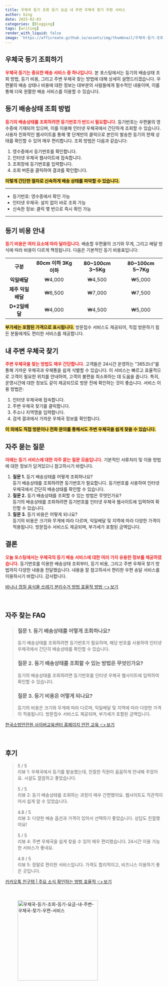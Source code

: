 ```yaml
---
title: 우체국 등기 조회 등기 요금 내 주변 우체국 찾기 우편 서비스
author: bing
date: 2025-02-03
categories: [Blogging]
tags: [writing]
render_with_liquid: false
image: 'https://afficreate.github.io/assets/img/thumbnail/우체국-등기-조회-등기-요금-내-주변-우체국-찾기-우편-서비스.webp'
---
```



<h2 id='우체국_등기_조회'>우체국 등기 조회하기</h2>

<p><b><span style="color: #ee2323;">우체국 등기는 중요한 배송 서비스 중 하나입니다.</span></b> 본 포스팅에서는 등기의 배송상태 조회 방법, 등기 비용, 그리고 주변 우체국 찾는 방법에 대해 상세히 설명드리겠습니다. 우편물의 배송 상태나 비용에 대한 정보는 대부분의 사람들에게 필수적인 내용이며, 이를 통해 더욱 원활한 배송 서비스를 이용할 수 있습니다.</p>

<h2 id='등기배송상태_조회방법'>등기 배송상태 조회 방법</h2>

<p><b><span style="color: #ee2323;">등기의 배송상태를 조회하려면 등기번호가 반드시 필요합니다.</span></b> 등기번호는 우편물의 영수증에 기재되어 있으며, 이를 이용해 인터넷 우체국에서 간단하게 조회할 수 있습니다. 사용자 친화적인 웹사이트를 통해 몇 단계만의 클릭으로 본인이 발송한 등기의 현재 상태를 확인할 수 있어 매우 편리합니다. 조회 방법은 다음과 같습니다:</p>

<ol>
    <li>영수증에서 등기번호를 확인합니다.</li>
    <li>인터넷 우체국 웹사이트에 접속합니다.</li>
    <li>조회창에 등기번호를 입력합니다.</li>
    <li>조회 버튼을 클릭하여 결과를 확인합니다.</li>
</ol>

<p><b><span style="background-color: #ffe066;">이렇게 간단한 절차로 신속하게 배송 상태를 파악할 수 있습니다.</span></b></p>

<hr />

<ul>
    <li>등기번호: 영수증에서 확인 가능</li>
    <li>인터넷 우체국: 설치 없이 바로 조회 가능</li>
    <li>신속한 정보: 클릭 몇 번으로 즉시 확인 가능</li>
</ul>

<hr />

<h2 id='등기비용_안내'>등기 비용 안내</h2>

<p><b><span style="color: #ee2323;">등기 비용은 여러 요소에 따라 달라집니다.</span></b> 배송할 우편물의 크기와 무게, 그리고 배달 방식에 따라 비용이 다르게 책정됩니다. 다음은 기본적인 등기 비용표입니다:</p>

<table>
    <tr>
        <td style="text-align: center; height: 17px;"><b>구분</b></td>
        <td style="text-align: center; height: 17px;"><b>80cm 이하 3Kg 이하</b></td>
        <td style="text-align: center; height: 17px;"><b>80~100cm 3~5Kg</b></td>
        <td style="text-align: center; height: 17px;"><b>80~100cm 5~7Kg</b></td>
    </tr>
    <tr>
        <td style="text-align: center; height: 17px;"><b>익일배달</b></td>
        <td style="text-align: center; height: 17px;">₩4,000</td>
        <td style="text-align: center; height: 17px;">₩4,500</td>
        <td style="text-align: center; height: 17px;">₩5,000</td>
    </tr>
    <tr>
        <td style="text-align: center; height: 17px;"><b>제주 익일배달</b></td>
        <td style="text-align: center; height: 17px;">₩6,500</td>
        <td style="text-align: center; height: 17px;">₩7,000</td>
        <td style="text-align: center; height: 17px;">₩7,500</td>
    </tr>
    <tr>
        <td style="text-align: center; height: 17px;"><b>D+2일배달</b></td>
        <td style="text-align: center; height: 17px;">₩4,000</td>
        <td style="text-align: center; height: 17px;">₩4,500</td>
        <td style="text-align: center; height: 17px;">₩5,000</td>
    </tr>
</table>

<p><b><span style="background-color: #ffe066;">부가세는 포함된 가격으로 표시됩니다.</span></b> 방문접수 서비스도 제공되어, 직접 방문하기 힘든 분들에게도 편리한 서비스를 제공합니다.</p>

<h2 id='주변_우체국_찾기'>내 주변 우체국 찾기</h2>

<p><b><span style="color: #ee2323;">주변 우체국을 찾는 방법도 매우 간단합니다.</span></b> 고객들은 24시간 운영하는 "365코너"를 통해 가까운 우체국과 우체통을 쉽게 식별할 수 있습니다. 이 서비스는 빠르고 효율적으로 고객이 필요한 위치를 안내하여, 고객의 불편을 최소화하는 데 도움을 줍니다. 특히, 운영시간에 대한 정보도 같이 제공되므로 방문 전에 확인하는 것이 좋습니다. 서비스 이용 방법은:</p>

<ol>
    <li>인터넷 우체국에 접속합니다.</li>
    <li>주변 우체국 찾기를 클릭합니다.</li>
    <li>주소나 지역명을 입력합니다.</li>
    <li>검색 결과에서 가까운 우체국 정보를 확인합니다.</li>
</ol>

<p><b><span style="background-color: #ffe066;">이 외에도 직접 방문이나 전화 문의를 통해서도 주변 우체국을 쉽게 찾을 수 있습니다.</span></b></p>

<h2 id='자주묻는질문'>자주 묻는 질문</h2>

<p><b><span style="color: #ee2323;">아래는 등기 서비스에 대한 자주 묻는 질문 모음입니다.</span></b> 기본적인 서류처리 및 이용 방법에 대한 정보가 담겨있으니 참고하시기 바랍니다.</p>

<ol>
    <li><b>질문 1.</b> 등기 배송상태를 어떻게 조회하나요?<br /> 등기 배송상태를 조회하려면 등기번호가 필요합니다. 등기번호를 사용하여 인터넷 우체국에서 간단히 배송상태를 확인할 수 있습니다.</li>
    <li><b>질문 2.</b> 등기 배송상태를 조회할 수 있는 방법은 무엇인가요?<br /> 등기의 배송상태를 조회하려면 등기번호를 인터넷 우체국 웹사이트에 입력하여 확인할 수 있습니다.</li>
    <li><b>질문 3.</b> 등기 비용은 어떻게 되나요?<br /> 등기의 비용은 크기와 무게에 따라 다르며, 익일배달 및 지역에 따라 다양한 가격이 적용됩니다. 방문접수 서비스도 제공되며, 부가세가 포함된 금액입니다.</li>
</ol>

<h2 id='결론'>결론</h2>

<p><b><span style="color: #ee2323;">오늘 포스팅에서는 우체국의 등기 배송 서비스에 대한 여러 가지 유용한 정보를 제공하였습니다.</span></b> 등기번호를 이용한 배송상태 조회부터, 등기 비용, 그리고 주변 우체국 찾기 방법까지 다양한 내용을 전달했습니다. 내용을 잘 참고하셔서 편리한 우편 송달 서비스를 이용하시기 바랍니다. 감사합니다.</p>


<p><a class="click-button" title="바나나 껍질 음식물 쓰레기 분리수거 방법 효율적 방법" href="https://afficreate.github.io/posts/%EB%B0%94%EB%82%98%EB%82%98-%EA%BB%8D%EC%A7%88-%EC%9D%8C%EC%8B%9D%EB%AC%BC-%EC%93%B0%EB%A0%88%EA%B8%B0-%EB%B6%84%EB%A6%AC%EC%88%98%EA%B1%B0-%EB%B0%A9%EB%B2%95-%ED%9A%A8%EC%9C%A8%EC%A0%81-%EB%B0%A9%EB%B2%95/" rel="dofollow">바나나 껍질 음식물 쓰레기 분리수거 방법 효율적 방법 👈 보기</a></p><br>
<h2 id='자주_찾는_FAQ'>자주 찾는 FAQ</h2>
<div itemscope="" itemtype="https://schema.org/FAQPage"> 
<blockquote> 
<div itemscope="" itemprop="mainEntity" itemtype="https://schema.org/Question"> 
<h3 itemprop="name">질문 1. 등기 배송상태를 어떻게 조회하나요?</h3> 
<div itemscope="" itemprop="acceptedAnswer" itemtype="https://schema.org/Answer"> 
<span itemprop="text"> 
<p>등기 배송상태를 조회하려면 등기번호가 필요하며, 해당 번호를 사용하여 인터넷 우체국에서 간단히 배송상태를 확인할 수 있습니다.</p> 
</span> 
</div> 
</div> 

<div itemscope="" itemprop="mainEntity" itemtype="https://schema.org/Question"> 
<h3 itemprop="name">질문 2. 등기 배송상태를 조회할 수 있는 방법은 무엇인가요?</h3> 
<div itemscope="" itemprop="acceptedAnswer" itemtype="https://schema.org/Answer"> 
<span itemprop="text"> 
<p>등기의 배송상태를 조회하려면 등기번호를 인터넷 우체국 웹사이트에 입력하여 확인할 수 있습니다.</p> 
</span> 
</div> 
</div> 

<div itemscope="" itemprop="mainEntity" itemtype="https://schema.org/Question"> 
<h3 itemprop="name">질문 3. 등기 비용은 어떻게 되나요?</h3> 
<div itemscope="" itemprop="acceptedAnswer" itemtype="https://schema.org/Answer"> 
<span itemprop="text"> 
<p>등기의 비용은 크기와 무게에 따라 다르며, 익일배달 및 지역에 따라 다양한 가격이 적용됩니다. 방문접수 서비스도 제공되며, 부가세가 포함된 금액입니다.</p> 
</span> 
</div> 
</div> 
</blockquote> 
</div>
<p><a class="click-button" title="한국소방안전원 사이버교육센터 홈페이지 안전 교육" href="https://afficreate.github.io/posts/%ED%95%9C%EA%B5%AD%EC%86%8C%EB%B0%A9%EC%95%88%EC%A0%84%EC%9B%90-%EC%82%AC%EC%9D%B4%EB%B2%84%EA%B5%90%EC%9C%A1%EC%84%BC%ED%84%B0-%ED%99%88%ED%8E%98%EC%9D%B4%EC%A7%80-%EC%95%88%EC%A0%84-%EA%B5%90%EC%9C%A1/" rel="dofollow">한국소방안전원 사이버교육센터 홈페이지 안전 교육 👈 보기</a></p><br>
<h2 id='후기'>후기</h2>
<div itemscope itemtype="https://schema.org/Product">
  <blockquote>
  <div itemprop="review" itemscope itemtype="https://schema.org/Review">
      <div itemprop="reviewRating" itemscope itemtype="https://schema.org/Rating"> <span itemprop="ratingValue">5</span> / <span itemprop="bestRating">5</span> </div>
      <span itemprop="reviewBody">리뷰 1: 우체국에서 등기를 발송했는데, 친절한 직원이 꼼꼼하게 안내해 주었어요. 시설도 깔끔하고 좋았습니다.</span>
  </div>
  <br>
  <div itemprop="review" itemscope itemtype="https://schema.org/Review">
      <div itemprop="reviewRating" itemscope itemtype="https://schema.org/Rating"> <span itemprop="ratingValue">5</span> / <span itemprop="bestRating">5</span> </div>
      <span itemprop="reviewBody">리뷰 2: 등기 배송상태를 조회하는 과정이 매우 간편했어요. 웹사이트도 직관적이어서 쉽게 알 수 있었습니다.</span>
  </div>
  <br>
  <div itemprop="review" itemscope itemtype="https://schema.org/Review">
      <div itemprop="reviewRating" itemscope itemtype="https://schema.org/Rating"> <span itemprop="ratingValue">4.8</span> / <span itemprop="bestRating">5</span> </div>
      <span itemprop="reviewBody">리뷰 3: 다양한 배송 옵션과 가격이 있어서 선택하기 좋았습니다. 상담도 친절했어요!</span>
  </div>
  <br>
  <div itemprop="review" itemscope itemtype="https://schema.org/Review">
      <div itemprop="reviewRating" itemscope itemtype="https://schema.org/Rating"> <span itemprop="ratingValue">5</span> / <span itemprop="bestRating">5</span> </div>
      <span itemprop="reviewBody">리뷰 4: 주변 우체국을 쉽게 찾을 수 있어 매우 편리했습니다. 24시간 이용 가능한 서비스가 좋네요.</span>
  </div>
  <br>
  <div itemprop="review" itemscope itemtype="https://schema.org/Review">
      <div itemprop="reviewRating" itemscope itemtype="https://schema.org/Rating"> <span itemprop="ratingValue">4.9</span> / <span itemprop="bestRating">5</span> </div>
      <span itemprop="reviewBody">리뷰 5: 정말로 편리한 서비스입니다. 가격도 합리적이고, 비즈니스 이용하기 좋은 곳입니다.</span>
  </div>
  </blockquote>
</div>
<p><a class="click-button" title="카카오톡 친구탭 | 주요 소식 확인하는 방법 효율적" href="https://afficreate.github.io/posts/%EC%B9%B4%EC%B9%B4%EC%98%A4%ED%86%A1-%EC%B9%9C%EA%B5%AC%ED%83%AD-%EC%A3%BC%EC%9A%94-%EC%86%8C%EC%8B%9D-%ED%99%95%EC%9D%B8%ED%95%98%EB%8A%94-%EB%B0%A9%EB%B2%95-%ED%9A%A8%EC%9C%A8%EC%A0%81/" rel="dofollow">카카오톡 친구탭 | 주요 소식 확인하는 방법 효율적 👈 보기</a></p><br>
<figure class="image"><img src="https://afficreate.github.io/assets/img/thumbnail/우체국-등기-조회-등기-요금-내-주변-우체국-찾기-우편-서비스.webp" alt="우체국-등기-조회-등기-요금-내-주변-우체국-찾기-우편-서비스" width="256" height="256"></figure>